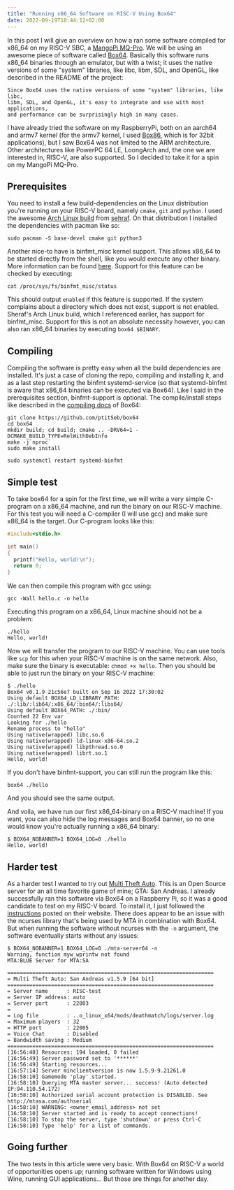 ```yaml
---
title: "Running x86_64 Software on RISC-V Using Box64"
date: 2022-09-19T18:44:12+02:00
---
```

In this post I will give an overview on how a ran some software compiled for x86_64 on my RISC-V SBC, a [MangoPi MQ-Pro](https://mangopi.cc/mangopi_mqpro).
We will be using an awesome piece of software called [Box64](https://github.com/ptitSeb/box64/).
Basically this software runs x86_64 binaries through an emulator, but with a twist; it uses the native versions of some "system" libraries, like libc, libm, SDL, and OpenGL, like described in the README of the project:

```
Since Box64 uses the native versions of some "system" libraries, like libc,
libm, SDL, and OpenGL, it's easy to integrate and use with most applications,
and performance can be surprisingly high in many cases.
```

I have already tried the software on my RaspberryPi, both on an aarch64 and armv7 kernel (for the armv7 kernel, I used [Box86](https://github.com/ptitSeb/box86), which is for 32bit applications), but I saw Box64 was not limited to the ARM architecture. Other architectures like PowerPC 64 LE, LoongArch and, the one we are interested in, RISC-V, are also supported. So I decided to take it for a spin on my MangoPi MQ-Pro.

## Prerequisites

You need to install a few build-dependencies on the Linux distribution you're running on your RISC-V board, namely `cmake`, `git` and `python`.
I used the awesome [Arch Linux build](https://github.com/sehraf/riscv-arch-image-builder) from [sehraf](https://github.com/sehraf).
On that distribution I installed the dependencies with pacman like so:
```
sudo pacman -S base-devel cmake git python3
```
Another nice-to have is binfmt_misc kernel support. This allows x86_64 to be started directly from the shell, like you would execute any other binary.
More information can be found [here](https://docs.kernel.org/admin-guide/binfmt-misc.html).
Support for this feature can be checked by executing:
```
cat /proc/sys/fs/binfmt_misc/status
```
This should output `enabled` if this feature is supported.
If the system complains about a directory which does not exist, support is not enabled.
Sheraf's Arch Linux build, which I referenced earlier, has support for binfmt_misc.
Support for this is not an absolute necessity however, you can also ran x86_64 binaries by executing `box64 $BINARY`.

## Compiling

Compiling the software is pretty easy when all the build dependencies are installed.
It's just a case of cloning the repo, compiling and installing it, and as a last step restarting the binfmt systemd-service (so that systemd-binfmt is aware that x86_64 binaries can be executed via Box64).
Like I said in the prerequisites section, binfmt-support is optional.
The compile/install steps like described in the [compiling docs](https://github.com/ptitSeb/box64/blob/main/docs/COMPILE.md#for-risc-v) of Box64:
```
git clone https://github.com/ptitSeb/box64
cd box64
mkdir build; cd build; cmake .. -DRV64=1 -DCMAKE_BUILD_TYPE=RelWithDebInfo
make -j`nproc`
sudo make install

sudo systemctl restart systemd-binfmt
```

## Simple test

To take box64 for a spin for the first time, we will write a very simple C-program on a x86_64 machine, and run the binary on our RISC-V machine.
For this test you will need a C-compiler (I will use gcc) and make sure x86_64 is the target.
Our C-program looks like this:
``` hello.c
#include<stdio.h>

int main()
{
  printf("Hello, world!\n");
  return 0;
}

```

We can then compile this program with gcc using:
```
gcc -Wall hello.c -o hello
```

Executing this program on a x86_64, Linux machine should not be a problem:
```
./hello
Hello, world!
```

Now we will transfer the program to our RISC-V machine. You can use tools like `scp` for this when your RISC-V machine is on the same network.
Also, make sure the binary is executable: `chmod +x hello`.
Then you should be able to just run the binary on your RISC-V machine:
```
$ ./hello 
Box64 v0.1.9 21c56e7 built on Sep 16 2022 17:30:02
Using default BOX64_LD_LIBRARY_PATH: ./:lib/:lib64/:x86_64/:bin64/:libs64/
Using default BOX64_PATH: ./:bin/
Counted 22 Env var
Looking for ./hello
Rename process to "hello"
Using native(wrapped) libc.so.6
Using native(wrapped) ld-linux-x86-64.so.2
Using native(wrapped) libpthread.so.0
Using native(wrapped) librt.so.1
Hello, world!
```
If you don't have binfmt-support, you can still run the program like this:
```
box64 ./hello
```
And you should see the same output.

And voila, we have run our first x86_64-binary on a RISC-V machine!
If you want, you can also hide the log messages and Box64 banner, so no one would know you're actually running a x86_64 binary:
```
$ BOX64_NOBANNER=1 BOX64_LOG=0 ./hello 
Hello, world!
```

## Harder test

As a harder test I wanted to try out [Multi Theft Auto](https://multitheftauto.com/).
This is an Open Source server for an all time favorite game of mine; GTA: San Andreas.
I already successfully ran this software via Box64 on a Raspberry Pi, so it was a good candidate to test on my RISC-V board.
To install it, I just followed the [instructions](https://wiki.multitheftauto.com/wiki/Installing_and_Running_MTASA_Server_on_GNU_Linux#Installation_64_bit) posted on their website.
There does appear to be an issue with the ncurses library that's being used by MTA in combination with Box64.
But when running the software without ncurses with the `-n` argument, the software eventually starts without any issues:
```
$ BOX64_NOBANNER=1 BOX64_LOG=0 ./mta-server64 -n
Warning, function myw_wprintw not found
MTA:BLUE Server for MTA:SA

==================================================================
= Multi Theft Auto: San Andreas v1.5.9 [64 bit]
==================================================================
= Server name      : RISC-test
= Server IP address: auto
= Server port      : 22003
= 
= Log file         : ..o_linux_x64/mods/deathmatch/logs/server.log
= Maximum players  : 32
= HTTP port        : 22005
= Voice Chat       : Disabled
= Bandwidth saving : Medium
==================================================================
[16:56:48] Resources: 194 loaded, 0 failed
[16:56:49] Server password set to '******'
[16:56:49] Starting resources...
[16:57:14] Server minclientversion is now 1.5.9-9.21261.0
[16:58:10] Gamemode 'play' started.
[16:58:10] Querying MTA master server... success! (Auto detected IP:94.110.54.172)
[16:58:10] Authorized serial account protection is DISABLED. See http://mtasa.com/authserial
[16:58:10] WARNING: <owner_email_address> not set
[16:58:10] Server started and is ready to accept connections!
[16:58:10] To stop the server, type 'shutdown' or press Ctrl-C
[16:58:10] Type 'help' for a list of commands.
```

## Going further

The two tests in this article were very basic.
With Box64 on RISC-V a world of opportunities opens up; running software written for Windows using Wine, running GUI applications...
But those are things for another day.
